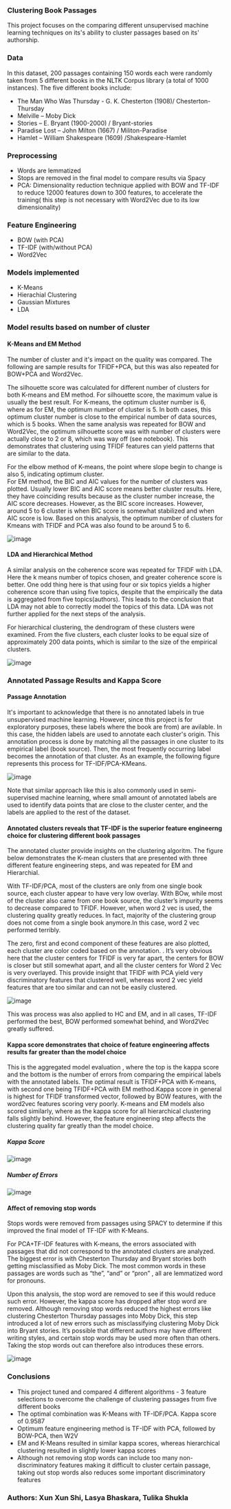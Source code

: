 ### Clustering Book Passages
This project focuses on the comparing different unsupervised machine learning techniques on its's ability to cluster passages based on its' authorship. 

### Data 
In this dataset, 200 passages containing 150 words each were randomly taken from 5 different books in the NLTK Corpus library (a total of 1000 instances). The five different books include:
 - The Man Who Was Thursday - G. K. Chesterton (1908)/ Chesterton-Thursday 
 - Melville – Moby Dick
 - Stories – E. Bryant (1900-2000) / Bryant-stories  
 - Paradise Lost – John Milton (1667) / Militon-Paradise 
 - Hamlet – William Shakespeare (1609) /Shakespeare-Hamlet
 
### Preprocessing 
* Words are lemmatized 
* Stops are removed in the final model to compare results via Spacy 
* PCA: Dimensionality reduction technique applied with BOW and TF-IDF to reduce 12000 features down to 300 features, to accelerate the training( this step is not necessary with Word2Vec due to its low dimensionality)  
### Feature Engineering 
* BOW  (with PCA) 
* TF-IDF (with/without PCA)
* Word2Vec  
### Models implemented 
* K-Means 
* Hierachial Clustering 
* Gaussian Mixtures 
* LDA 
### Model results based on number of cluster 
#### K-Means and EM Method 
The number of cluster and it's impact on the quality was compared. The following are sample results for TFIDF+PCA, but this was also repeated for BOW+PCA and Word2Vec. 

The silhouette score  was calculated for different number of clusters for both K-means and EM method. For silhouette score, the maximum value is usually the best result. For K-means, the optimum cluster number is 6, where as for EM, the optimum number of cluster is 5. In both cases, this optimum cluster number is close to the empirical number of data sources, which is 5 books. When the same analysis was repeated for BOW and Word2Vec, the optimum silhouette score was with number of clusters were actually close to 2 or 8, which was way off (see notebook). This demonstrates that clustering using TFIDF features can yield patterns that are similar to the data. 

For the elbow method of K-means, the point where slope begin to change is also 5, indicating optimum cluster.  
For EM method, the BIC and AIC values for the number of clusters was plotted. Usually lower BIC and AIC score means better cluster results. Here, they have coinciding results because as the cluster number increase, the AIC score decreases. However, as the BIC score increases. However, around 5 to 6 cluster is when BIC score is somewhat stabilized and when AIC score is low. Based on this analysis, the optimum number of clusters for Kmeans with TFIDF and PCA was also found to be around 5 to 6. 

![image](https://user-images.githubusercontent.com/29676594/115329622-8b3e9980-a160-11eb-87df-275c4b907c3f.png)
#### LDA and Hierarchical Method 
A similar analysis on the coherence score was repeated for TFIDF with LDA. Here the k means number of topics chosen, and greater coherence score is better. One odd thing here is that using four or six topics yields a higher coherence score than using five topics, despite that the empirically the data is aggregated from five topics(authors).  This leads to the conclusion that LDA may not able to correctly model the topics of this data. LDA was not further applied for the next steps of the analysis. 

For hierarchical clustering, the dendrogram of these clusters were examined. From the five clusters, each cluster looks to be equal size of approximately 200 data points, which is similar to the size of the empirical clusters.  

![image](https://user-images.githubusercontent.com/29676594/115330050-57b03f00-a161-11eb-8800-c6e71f98724d.png)

### Annotated Passage Results and Kappa Score 
#### Passage Annotation 
It's important to acknowledge that there is no annotated labels in true unsupervised machine learning. However, since this project is for exploratory purposes, these labels where the book are from) are avilable. In this case, the hidden labels are used to annotate each cluster's origin. This annotation process is done by matching all the passages in one cluster to its empirical label (book source). Then, the most frequently occurring label becomes the annotation of that cluster. As an example, the following figure represents this process for TF-IDF/PCA-KMeans.



![image](https://user-images.githubusercontent.com/29676594/115331024-2769a000-a163-11eb-8d0f-899aec3b8ec0.png)

Note that similar approach like this is also commonly used in semi-supervised machine learning, where small amount of annotated labels are used to identify data points that are close to the cluster center, and the labels are applied to the rest of the dataset.

#### Annotated clusters reveals that TF-IDF is the superior feature engineerng choice for clustering different book passages

The annotated cluster provide insights on the clustering algoritm. The figure below demonstrates the K-mean clusters that are presented with three different feature engineering steps, and was repeated for EM and Hierarchial. 

With TF-IDF/PCA, most of the clusters are only from one single book source, each cluster appear to have very low overlay. With BOw, while most of the cluster also came from one book source, the cluster’s impurity seems to decrease compared to TFIDF. However, when word 2 vec is used, the clustering quality greatly reduces. In fact, majority of the clustering group does not come from a single book anymore.In this case, word 2 vec performed terribly. 

The zero, first and econd component of these features are also plotted, each cluster are color coded based on the annotation. . It’s very obvious here that the cluster centers for TFIDF is very far apart, the centers for BOW is closer but still somewhat apart, and all the cluster centers for Word 2 Vec is very overlayed. This provide insight that TFIDF with PCA yield very discriminatory features that clustered well, whereas word 2 vec yield features that are too similar and can not be easily clustered. 


![image](https://user-images.githubusercontent.com/29676594/115331105-5253f400-a163-11eb-8bda-c8c44bcced1b.png)

This was process was also applied to HC and EM, and in all cases, TF-IDF performed the best, BOW performed somewhat behind, and Word2Vec greatly suffered. 


#### Kappa score demonstrates that choice of feature engineering affects results far greater than the model choice 
This is the aggregated model evaluation , where the top is the kappa score and the bottom is the number of errors from comparing the empirical labels with the annotated labels. The optimal result is TFIDF+PCA with K-means, with second one being TFIDF+PCA with EM method.Kappa score in general is highest for TFIDF transformed vector, followed by BOW features, with the word2vec features scoring very poorly. K-means and EM models also scored similarly, where as the kappa score for all  hierarchical clustering falls slightly behind. However, the feature engineering step affects the clustering quality far greatly than the model choice. 

##### Kappa Score

![image](https://user-images.githubusercontent.com/29676594/115331836-aad7c100-a164-11eb-9961-287936b65156.png)

##### Number of Errors  

![image](https://user-images.githubusercontent.com/29676594/115332023-0904a400-a165-11eb-9551-09aefda4c0fa.png)


#### Affect of removing stop words
Stops words were removed from passages using SPACY to determine if this improved the final model of TF-IDF with K-Means. 
 
For PCA+TF-IDF features with K-means, the errors associated with passages that did not correspond to the annotated clusters are analyzed. The biggest error is with Chesterton Thursday and Bryant stories both getting misclassified as Moby Dick. The most common words in these passages are words such as “the”, “and” or “pron” , all are lemmatized word for pronouns. 

Upon this analysis, the stop word are removed to see if this would reduce such error. However, the kappa score has dropped after stop word are removed. Although removing stop words reduced the highest errors like clustering Chesterton Thursday passages into Moby Dick, this step introduced a lot of new errors such as misclassifying clustering Moby Dick into Bryant stories.  It’s possible that different authors may have different writing styles, and certain stop words may be used more often than others. Taking the stop words out can therefore also introduces these errors.    

![image](https://user-images.githubusercontent.com/29676594/115332423-c8f1f100-a165-11eb-8f25-f53908169798.png)



### Conclusions 
* This project tuned and compared 4 different algorithms -  3 feature selections to overcome the challenge of clustering passages from five different books 
* The optimal combination was K-Means with TF-IDF/PCA. Kappa score of 0.9587
* Optimum feature engineering method is TF-IDF with PCA, followed by BOW-PCA, then W2V
* EM and K-Means resulted in similar kappa scores, whereas hierarchical clustering resulted in slightly lower kappa scores 
* Although not removing stop words can include too many non-discriminatory features making it difficult to cluster certain passage, taking out stop words also reduces some important discriminatory features  



### Authors: Xun Xun Shi, Lasya Bhaskara, Tulika Shukla 
